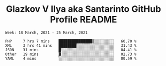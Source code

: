 <h1 align="center">Glazkov V Ilya aka Santarinto GitHub Profile README</h1>

<!--START_SECTION:waka-->
```text
Week: 18 March, 2021 - 25 March, 2021

PHP     7 hrs 7 mins    ███████████████▒░░░░░░░░░   60.70 % 
XML     3 hrs 41 mins   ████████░░░░░░░░░░░░░░░░░   31.43 % 
JSON    31 mins         █░░░░░░░░░░░░░░░░░░░░░░░░   04.41 % 
Other   19 mins         ▓░░░░░░░░░░░░░░░░░░░░░░░░   02.73 % 
YAML    4 mins          ░░░░░░░░░░░░░░░░░░░░░░░░░   00.59 % 
```
<!--END_SECTION:waka-->